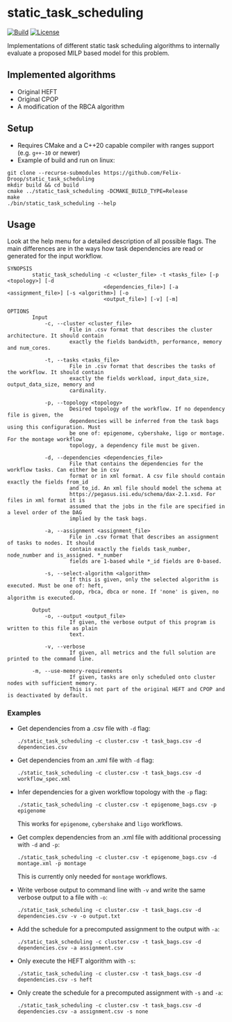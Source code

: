 # static_task_scheduling

[build_badge]: https://img.shields.io/github/workflow/status/Felix-Droop/static_task_scheduling/CMake?style=flat-square
[build_workflow]: https://github.com/Felix-Droop/static_task_scheduling/actions/workflows/cmake.yml
[license_badge]: https://img.shields.io/github/license/Felix-Droop/static_task_scheduling?style=flat-square
[license_workflow]: https://github.com/Felix-Droop/static_task_scheduling/blob/main/LICENSE

[![Build][build_badge]][build_workflow]
[![License][license_badge]][license_workflow]

Implementations of different static task scheduling algorithms to internally evaluate a proposed MILP based model for this problem.

## Implemented algorithms

* Original HEFT
* Original CPOP
* A modification of the RBCA algorithm

## Setup

* Requires CMake and a C++20 capable compiler with ranges support (e.g. `g++-10` or newer)
* Example of build and run on linux:
```
git clone --recurse-submodules https://github.com/Felix-Droop/static_task_scheduling
mkdir build && cd build 
cmake ../static_task_scheduling -DCMAKE_BUILD_TYPE=Release
make
./bin/static_task_scheduling --help
```
## Usage

Look at the help menu for a detailed description of all possible flags. The main
differences are in the ways how task dependencies are read or generated for the 
input workflow.

```
SYNOPSIS
        static_task_scheduling -c <cluster_file> -t <tasks_file> [-p <topology>] [-d
                               <dependencies_file>] [-a <assignment_file>] [-s <algorithm>] [-o
                               <output_file>] [-v] [-m]

OPTIONS
        Input
            -c, --cluster <cluster_file>
                    File in .csv format that describes the cluster architecture. It should contain
                    exactly the fields bandwidth, performance, memory and num_cores.

            -t, --tasks <tasks_file>
                    File in .csv format that describes the tasks of the workflow. It should contain
                    exactly the fields workload, input_data_size, output_data_size, memory and
                    cardinality.

            -p, --topology <topology>
                    Desired topology of the workflow. If no dependency file is given, the
                    dependencies will be inferred from the task bags using this configuration. Must
                    be one of: epigenome, cybershake, ligo or montage. For the montage workflow
                    topology, a dependency file must be given.

            -d, --dependencies <dependencies_file>
                    File that contains the dependencies for the workflow tasks. Can either be in csv
                    format or in xml format. A csv file should contain exactly the fields from_id
                    and to_id. An xml file should model the schema at
                    https://pegasus.isi.edu/schema/dax-2.1.xsd. For files in xml format it is
                    assumed that the jobs in the file are specified in a level order of the DAG
                    implied by the task bags.

            -a, --assignment <assignment_file>
                    File in .csv format that describes an assignment of tasks to nodes. It should
                    contain exactly the fields task_number, node_number and is_assigned. *_number
                    fields are 1-based while *_id fields are 0-based.

            -s, --select-algorithm <algorithm>
                    If this is given, only the selected algorithm is executed. Must be one of: heft,
                    cpop, rbca, dbca or none. If 'none' is given, no algorithm is executed.

        Output
            -o, --output <output_file>
                    If given, the verbose output of this program is written to this file as plain
                    text.

            -v, --verbose
                    If given, all metrics and the full solution are printed to the command line.

        -m, --use-memory-requirements
                    If given, tasks are only scheduled onto cluster nodes with sufficient memory.
                    This is not part of the original HEFT and CPOP and is deactivated by default.
```

### Examples

* Get dependencies from a .csv file with `-d` flag:
  ```
  ./static_task_scheduling -c cluster.csv -t task_bags.csv -d dependencies.csv
  ```

* Get dependencies from an .xml file with `-d` flag:
  ```
  ./static_task_scheduling -c cluster.csv -t task_bags.csv -d workflow_spec.xml
  ```

* Infer dependencies for a given workflow topology with the `-p` flag:
  ```
  ./static_task_scheduling -c cluster.csv -t epigenome_bags.csv -p epigenome
  ```
  This works for `epigenome`, `cybershake` and `ligo` workflows.

* Get complex dependencies from an .xml file with additional processing with `-d` and `-p`:
  ```
  ./static_task_scheduling -c cluster.csv -t epigenome_bags.csv -d montage.xml -p montage
  ```
  This is currently only needed for `montage` workflows.
  
* Write verbose output to command line with `-v` and write the same verbose output to a file with `-o`:
  ```
  ./static_task_scheduling -c cluster.csv -t task_bags.csv -d dependencies.csv -v -o output.txt
  ```
* Add the schedule for a precomputed assignment to the output with `-a`:
  ```
  ./static_task_scheduling -c cluster.csv -t task_bags.csv -d dependencies.csv -a assignment.csv
  ```
* Only execute the HEFT algorithm with `-s`:
  ```
  ./static_task_scheduling -c cluster.csv -t task_bags.csv -d dependencies.csv -s heft
  ```
* Only create the schedule for a precomputed assignment with `-s` and `-a`:
  ```
  ./static_task_scheduling -c cluster.csv -t task_bags.csv -d dependencies.csv -a assignment.csv -s none
  ```